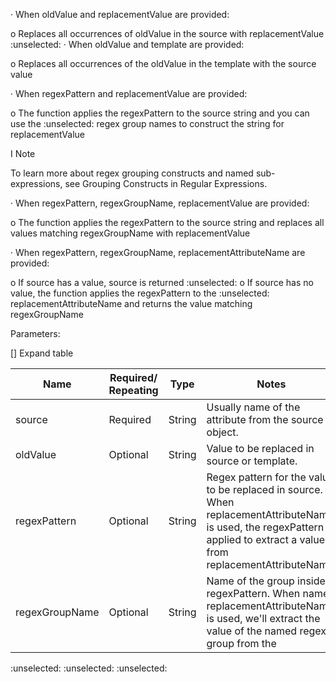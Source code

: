 · When oldValue and replacementValue are provided:

o Replaces all occurrences of oldValue in the source with replacementValue
 :unselected:
· When oldValue and template are provided:

o Replaces all occurrences of the oldValue in the template with the source value

· When regexPattern and replacementValue are provided:

o The function applies the regexPattern to the source string and you can use the :unselected: regex group names to construct the string for replacementValue

I Note

To learn more about regex grouping constructs and named sub-expressions, see Grouping Constructs in Regular Expressions.

· When regexPattern, regexGroupName, replacementValue are provided:

o The function applies the regexPattern to the source string and replaces all values matching regexGroupName with replacementValue

· When regexPattern, regexGroupName, replacementAttributeName are provided:

o If source has a value, source is returned
 :unselected:
o If source has no value, the function applies the regexPattern to the :unselected: replacementAttributeName and returns the value matching regexGroupName

Parameters:

[] Expand table

| Name | Required/ Repeating | Type | Notes |
| - | - | - | - |
| source | Required | String | Usually name of the attribute from the source object. |
| oldValue | Optional | String | Value to be replaced in source or template. |
| regexPattern | Optional | String | Regex pattern for the value to be replaced in source. When replacementAttributeName is used, the regexPattern is applied to extract a value from replacementAttributeName. |
| regexGroupName | Optional | String | Name of the group inside regexPattern. When named replacementAttributeName is used, we'll extract the value of the named regex group from the |
:unselected: :unselected: :unselected: